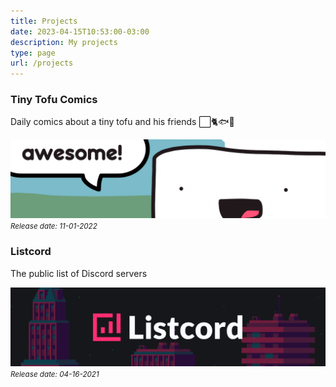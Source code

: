 ```yaml
---
title: Projects
date: 2023-04-15T10:53:00-03:00
description: My projects
type: page
url: /projects
---
```


### Tiny Tofu Comics

Daily comics about a tiny tofu and his friends ⬜️🐈🐟🦑

[![Tiny Tofu Comics](tiny_tofu_comics.png)](https://tinytofucomics.com)
<small>_Release date: 11-01-2022_</small>

### Listcord

The public list of Discord servers

[![Listcord](listcord.png)](https://listcord.org)
<small>_Release date: 04-16-2021_</small>
